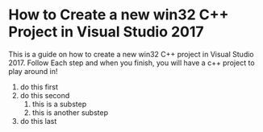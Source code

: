 # How to Create a new win32 C++ Project in Visual Studio 2017
This is a guide on how to create a new win32 C++ project in Visual Studio 2017.
Follow Each step and when you finish, you will have a c++ project to play around in! 
1. do this first
2. do this second
	1. this is a substep
	2. this is another substep
3. do this last